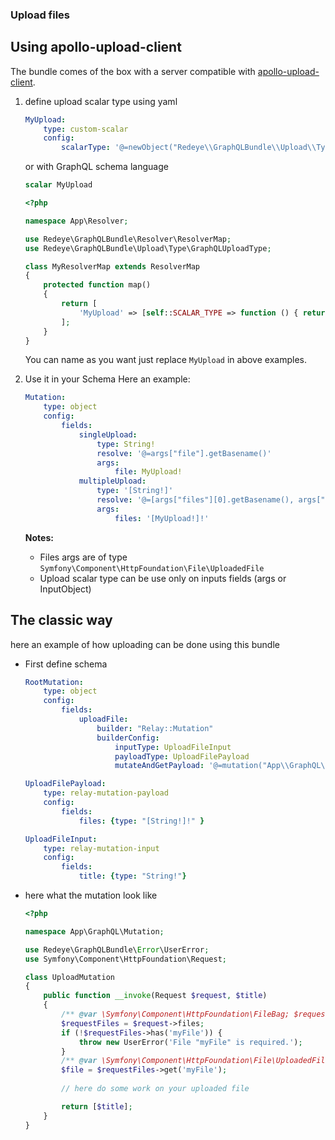 ### Upload files

Using apollo-upload-client
--------------------------

The bundle comes of the box with a server compatible with
[apollo-upload-client](https://github.com/jaydenseric/apollo-upload-client).

1. define upload scalar type using yaml

    ```yaml
    MyUpload:
        type: custom-scalar
        config:
            scalarType: '@=newObject("Redeye\\GraphQLBundle\\Upload\\Type\\GraphQLUploadType")'
    ```

    or with GraphQL schema language

    ```graphql
    scalar MyUpload
    ```

    ```php
    <?php

    namespace App\Resolver;

    use Redeye\GraphQLBundle\Resolver\ResolverMap;
    use Redeye\GraphQLBundle\Upload\Type\GraphQLUploadType;

    class MyResolverMap extends ResolverMap
    {
        protected function map()
        {
            return [
                'MyUpload' => [self::SCALAR_TYPE => function () { return new GraphQLUploadType(); }],
            ];
        }
    }
    ```

    You can name as you want just replace `MyUpload` in above examples.

2. Use it in your Schema
    Here an example:

    ```yaml
    Mutation:
        type: object
        config:
            fields:
                singleUpload:
                    type: String!
                    resolve: '@=args["file"].getBasename()'
                    args:
                        file: MyUpload!
                multipleUpload:
                    type: '[String!]'
                    resolve: '@=[args["files"][0].getBasename(), args["files"][1].getBasename()]'
                    args:
                        files: '[MyUpload!]!'
    ```

    **Notes:**
    - Files args are of type `Symfony\Component\HttpFoundation\File\UploadedFile`
    - Upload scalar type can be use only on inputs fields (args or InputObject)

The classic way
---------------

here an example of how uploading can be done using this bundle

* First define schema
    ```yaml
    RootMutation:
        type: object
        config:
            fields:
                uploadFile:
                    builder: "Relay::Mutation"
                    builderConfig:
                        inputType: UploadFileInput
                        payloadType: UploadFilePayload
                        mutateAndGetPayload: '@=mutation("App\\GraphQL\\Mutation\\UploadMutation", [serv("request_stack"), value["title"]])'
    
    UploadFilePayload:
        type: relay-mutation-payload
        config:
            fields:
                files: {type: "[String!]!" }
    
    UploadFileInput:
        type: relay-mutation-input
        config:
            fields:
                title: {type: "String!"}
    ```

* here what the mutation look like

    ```php
    <?php
    
    namespace App\GraphQL\Mutation;
    
    use Redeye\GraphQLBundle\Error\UserError;
    use Symfony\Component\HttpFoundation\Request;
    
    class UploadMutation
    {
        public function __invoke(Request $request, $title)
        {
            /** @var \Symfony\Component\HttpFoundation\FileBag; $requestFiles */
            $requestFiles = $request->files;
            if (!$requestFiles->has('myFile')) {
                throw new UserError('File "myFile" is required.');
            }
            /** @var \Symfony\Component\HttpFoundation\File\UploadedFile $file */
            $file = $requestFiles->get('myFile');
     
            // here do some work on your uploaded file
    
            return [$title];
        }
    }
    ```
